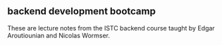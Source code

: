 backend development bootcamp
--------------------------------

These are lecture notes from the ISTC backend course taught by Edgar
Aroutiounian and Nicolas Wormser.
